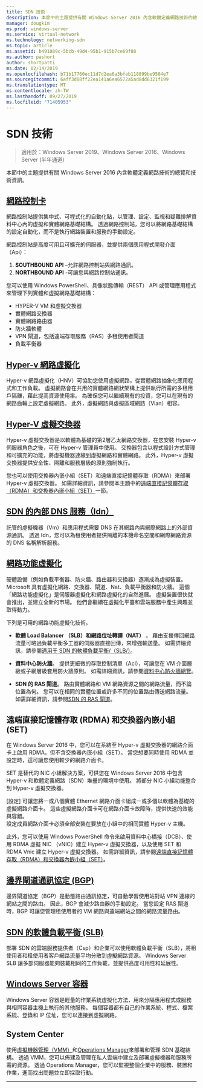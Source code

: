 ```yaml
---
title: SDN 技術
description: 本節中的主題提供有關 Windows Server 2016 內含軟體定義網路技術的總覽和技術資訊。
manager: dougkim
ms.prod: windows-server
ms.service: virtual-network
ms.technology: networking-sdn
ms.topic: article
ms.assetid: b491089c-5bcb-49d4-95b1-915b7ce69f88
ms.author: pashort
author: shortpatti
ms.date: 02/14/2019
ms.openlocfilehash: b71b17760ec11d7d2ea6a3bfeb118899be9504e7
ms.sourcegitcommit: 6aff3d88ff22ea141a6ea6572a5ad8dd6321f199
ms.translationtype: MT
ms.contentlocale: zh-TW
ms.lasthandoff: 09/27/2019
ms.locfileid: "71405953"
---
```

# <a name="sdn-technologies"></a>SDN 技術

>適用於：Windows Server 2019、Windows Server 2016、Windows Server (半年通道)

本節中的主題提供有關 Windows Server 2016 內含軟體定義網路技術的總覽和技術資訊。  

## <a name="network-controllernetwork-controllernetwork-controllermd"></a>[網路控制卡](network-controller/Network-Controller.md)

網路控制站提供集中式、可程式化的自動化點，以管理、設定、監視和疑難排解資料中心內的虛擬和實體網路基礎結構。 透過網路控制站，您可以將網路基礎結構的設定自動化，而不是執行網路裝置和服務的手動設定。 

網路控制站是高度可用且可擴充的伺服器，並提供兩個應用程式開發介面（Api）：

1. **SOUTHBOUND API** –允許網路控制站與網路通訊。
2. **NORTHBOUND API** -可讓您與網路控制站通訊。

您可以使用 Windows PowerShell、具像狀態傳輸（REST） API 或管理應用程式來管理下列實體和虛擬網路基礎結構：

- HYPER-V VM 和虛擬交換器 
- 實體網路交換器 
- 實體網路路由器 
- 防火牆軟體 
- VPN 閘道，包括遠端存取服務（RAS）多租使用者閘道 
- 負載平衡器 
  
## <a name="hyper-v-network-virtualizationhyper-v-network-virtualizationhyper-v-network-virtualizationmd"></a>[Hyper-v 網路虛擬化](hyper-v-network-virtualization/Hyper-V-Network-Virtualization.md)

Hyper-v 網路虛擬化（HNV）可協助您使用虛擬網路，從實體網路抽象化應用程式和工作負載。 虛擬網路會在共用的實體網路網狀架構上提供執行所需的多租用戶隔離，藉此提高資源使用率。 為確保您可以繼續現有的投資，您可以在現有的網路齒輪上設定虛擬網路。 此外，虛擬網路與虛擬區域網路（Vlan）相容。
  
## <a name="hyper-v-virtual-switchvirtualizationhyper-v-virtual-switchhyper-v-virtual-switchmd"></a>[Hyper-V 虛擬交換器](../../../virtualization/hyper-v-virtual-switch/Hyper-V-Virtual-Switch.md) 

Hyper-v 虛擬交換器是以軟體為基礎的第2層乙太網路交換器，在您安裝 Hyper-v 伺服器角色之後，可在 Hyper-v 管理員中使用。 交換器包含以程式設計方式管理和可擴充的功能，將虛擬機器連線到虛擬網路和實體網路。 此外，Hyper-v 虛擬交換器提供安全性、隔離和服務層級的原則強制執行。
  
您也可以使用交換器內嵌小組（SET）和遠端直接記憶體存取（RDMA）來部署 Hyper-v 虛擬交換器。 如需詳細資訊，請參閱本主題中的[遠端直接記憶體存取（RDMA）和交換器內嵌小組（SET）](#remote-direct-memory-access-rdma-and-switch-embedded-teaming-set)一節。

## <a name="internal-dns-service-idns-for-sdnidns-for-sdnmd"></a>[SDN 的內部 DNS 服務（Idn）](Idns-for-Sdn.md)

託管的虛擬機器（Vm）和應用程式需要 DNS 在其網路內與網際網路上的外部資源通訊。 透過 Idn，您可以為租使用者提供隔離的本機命名空間和網際網路資源的 DNS 名稱解析服務。 
  
## <a name="network-function-virtualizationnetwork-function-virtualizationnetwork-function-virtualizationmd"></a>[網路功能虛擬化](network-function-virtualization/Network-Function-Virtualization.md)

硬體設備（例如負載平衡器、防火牆、路由器和交換器）逐漸成為虛擬裝置。 Microsoft 具有虛擬化網路、交換器、閘道、Nat、負載平衡器和防火牆。 這個「網路功能虛擬化」是伺服器虛擬化和網路虛擬化的自然進展。 虛擬裝置很快就會推出，並建立全新的市場。 他們會繼續在虛擬化平臺和雲端服務中產生興趣並取得動力。 
  
下列是可用的網路功能虛擬化技術。  
  
-   **軟體 Load Balancer （SLB）和網路位址轉譯（NAT）** 。 藉由支援傳回網路流量可略過負載平衡多工器的伺服器直接回傳，來增強輸送量。 如需詳細資訊，請參閱[適用于 SDN 的軟體負載平衡/（SLB/）](network-function-virtualization/software-load-balancing-for-sdn.md)。
  
-   **資料中心防火牆**。 提供更細微的存取控制清單（Acl），可讓您在 VM 介面層級或子網層級套用防火牆原則。 如需詳細資訊，請參閱[資料中心防火牆總覽](network-function-virtualization/Datacenter-Firewall-Overview.md)。
  
-   **SDN 的 RAS 閘道**。 路由實體網路和 VM 網路資源之間的網路流量，而不論位置為何。 您可以在相同的實體位置或許多不同的位置路由傳送網路流量。 如需詳細資訊，請參閱[SDN 的 RAS 閘道](network-function-virtualization/RAS-Gateway-for-SDN.md)。

## <a name="remote-direct-memory-access-rdma-and-switch-embedded-teaming-set"></a>遠端直接記憶體存取 (RDMA) 和交換器內嵌小組 (SET)  
在 Windows Server 2016 中，您可以在系結至 Hyper-v 虛擬交換器的網路介面卡上啟用 RDMA，但不含交換器內嵌小組（SET）。 當您想要同時使用 RDMA 並設定時，這可讓您使用較少的網路介面卡。  
  
SET 是替代的 NIC 小組解決方案，可供您在 Windows Server 2016 中包含 Hyper-v 和軟體定義網路（SDN）堆疊的環境中使用。 將部分 NIC 小組功能整合到 Hyper-v 虛擬交換器。  
  
[設定] 可讓您將一或八個實體 Ethernet 網路介面卡組成一或多個以軟體為基礎的虛擬網路介面卡。 這些虛擬網路介面卡可在網路介面卡故障時，提供快速的效能與容錯。  
設定成員網路介面卡必須全部安裝在要放在小組中的相同實體 Hyper-v 主機。  
  
此外，您可以使用 Windows PowerShell 命令來啟用資料中心橋接（DCB）、使用 RDMA 虛擬 NIC （vNIC）建立 Hyper-v 虛擬交換器，以及使用 SET 和 RDMA Vnic 建立 Hyper-v 虛擬交換器。 如需詳細資訊，請參閱[遠端直接記憶體存取（RDMA）和交換器內嵌小組（SET）](https://docs.microsoft.com/windows-server/virtualization/hyper-v-virtual-switch/rdma-and-switch-embedded-teaming.md)。

## <a name="border-gateway-protocol-bgpremoteremote-accessbgpborder-gateway-protocol-bgpmd"></a>[邊界閘道通訊協定 (BGP)](../../../remote/remote-access/bgp/Border-Gateway-Protocol-BGP.md)
  
邊界閘道協定（BGP）是動態路由通訊協定，可自動學習使用站對站 VPN 連線的網站之間的路由。 因此，BGP 會減少路由器的手動設定。   當您設定 RAS 閘道時，BGP 可讓您管理租使用者的 VM 網路與遠端網站之間的網路流量路由。  
  
## <a name="software-load-balancing-slb-for-sdnnetwork-function-virtualizationsoftware-load-balancing-for-sdnmd"></a>[SDN 的軟體負載平衡 (SLB)](network-function-virtualization/software-load-balancing-for-sdn.md)
部署 SDN 的雲端服務提供者（Csp）和企業可以使用軟體負載平衡（SLB），將租使用者和租使用者客戶網路流量平均分散到虛擬網路資源。 Windows Server SLB 讓多部伺服器能夠裝載相同的工作負載，並提供高度可用性和延展性。 

## <a name="windows-server-containerscontainerscontainer-networking-overviewmd"></a>[Windows Server 容器](Containers/Container-networking-overview.md)

Windows Server 容器是輕量的作業系統虛擬化方法，用來分隔應用程式或服務與相同容器主機上執行的其他服務。 每個容器都有自己的作業系統、程式、檔案系統、登錄和 IP 位址，您可以連接到虛擬網路。 

## <a name="system-center"></a>System Center

使用[虛擬機器管理（VMM）](https://docs.microsoft.com/system-center/vmm/)和[Operations Manager](https://docs.microsoft.com/system-center/scom/)來部署和管理 SDN 基礎結構。 透過 VMM，您可以佈建及管理在私人雲端中建立及部署虛擬機器和服務所需的資源。  透過 Operations Manager，您可以監視整個企業中的服務、裝置和作業，進而找出問題並立即採取行動。 


---